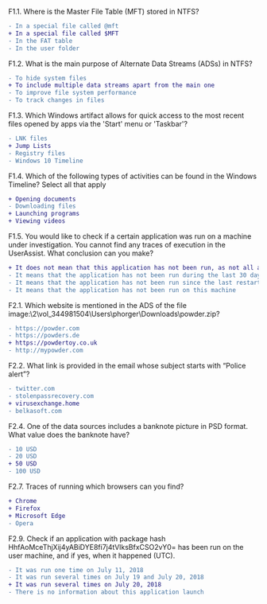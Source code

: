 F1.1.  Where is the Master File Table (MFT) stored in NTFS?
```diff
- In a special file called @mft
+ In a special file called $MFT
- In the FAT table
- In the user folder
```
F1.2. What is the main purpose of Alternate Data Streams (ADSs) in NTFS?
``` diff
- To hide system files
+ To include multiple data streams apart from the main one
- To improve file system performance
- To track changes in files
```
F1.3. Which Windows artifact allows for quick access to the most recent files opened by apps via the 'Start' menu or 'Taskbar'?
```diff
- LNK files
+ Jump Lists
- Registry files
- Windows 10 Timeline
```
F1.4. Which of the following types of activities can be found in the Windows Timeline? 
Select all that apply
```diff
+ Opening documents
- Downloading files
+ Launching programs
+ Viewing videos
```
F1.5. You would like to check if a certain application was run on a machine under investigation. You cannot find any traces of execution in the UserAssist. What conclusion can you make? 
```diff
+ It does not mean that this application has not been run, as not all applications store data in UserAssist
- It means that the application has not been run during the last 30 days
- It means that the application has not been run since the last restart
- It means that the application has not been run on this machine
```
<!-- 
F1.6. You need to check if a suspect stored any illicit videos on his PC. You have checked the PC hard drives, but have found only 10 innocent video files. What can you do to make sure nothing is missed?
Select all that apply
```diff
+ Check if there are any additional video streams in the existing video files
- Analyse UserAssist and prefetch files
- Analyse RAM and page/hibernation files, if they are available
+ Carve the hard drives
```
-->
F2.1. Which website is mentioned in the ADS of the file image:\2\vol_344981504\Users\phorger\Downloads\powder.zip?
```diff
- https://powder.com
- https://powders.de
+ https://powdertoy.co.uk
- http://mypowder.com
```
F2.2. What link is provided in the email whose subject starts with “Police alert”?
```diff
- twitter.com
- stolenpassrecovery.com
+ virusexchange.home
- belkasoft.com
```
<!-- 
F2.3. For which sites is there evidence that they were used to find a gift for a girlfriend? 
```diff
- Forbes
+ Etsy
- Amazon
+ eBay
```
-->
F2.4. One of the data sources includes a banknote picture in PSD format. What value does the banknote have?
```diff
- 10 USD
- 20 USD
+ 50 USD
- 100 USD
```
<!-- 
F2.5: Which of the following VMware related logs can be found on the PC? .
Select all that apply.
```diff
+ vmware-vmusr-phorger.log
- vmware-vmsvc-phorger.log
+ vmware-vmusr-admin.log
- vmware-vmvss-SYSTEM.log
```
-->
<!-- 
F2.6: Which of the following website visits can be found only in the deleted (carved) browsing history?
```diff
- https://login.chinacloudapi.cn
- https://billthemegakill@icloud.com
+ https://albert.apple.com
+ https://www.bing.com
```
-->
F2.7. Traces of running which browsers can you find?
```diff
+ Chrome
+ Firefox
+ Microsoft Edge
- Opera
```
<!-- 
F2.8. Windows logged several attempts to login using explicit credentials. Which of the following target user names were used in these attempts?
Select all that apply.
```diff
+ phorger
- DWM-0
- DWM-1
+ DESKTOP-5B8Q7LT$
```
-->
F2.9. Check if an application with package hash HhfAoMceThjXij4yABiDYE8fi7j4tVlksBfxCSO2vY0= has been run on the user machine, and if yes, when it happened (UTC).
```diff
- It was run one time on July 11, 2018
- It was run several times on July 19 and July 20, 2018
+ It was run several times on July 20, 2018
- There is no information about this application launch
```
